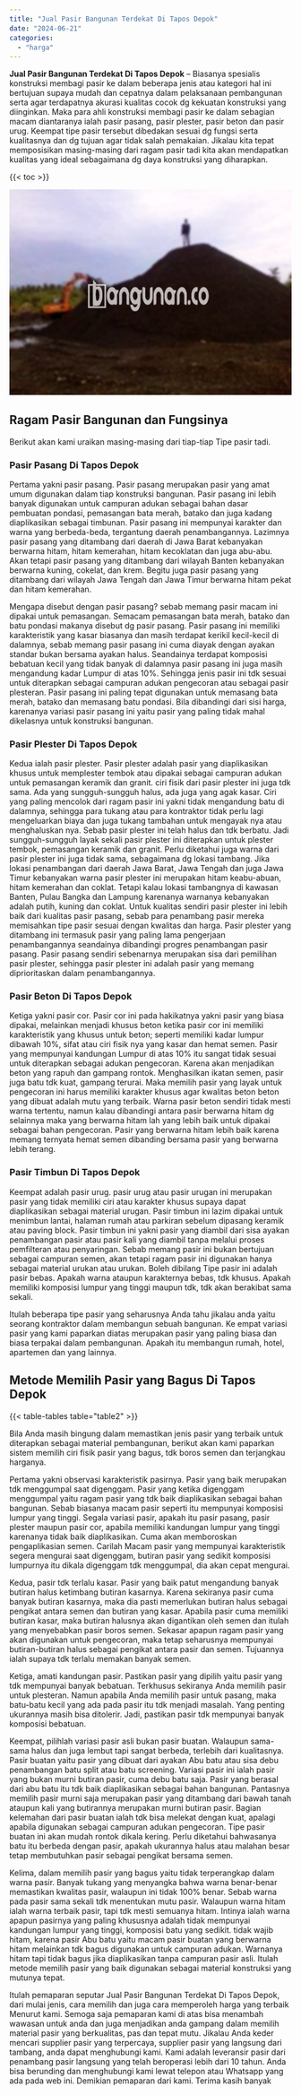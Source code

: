 ```yaml
---
title: "Jual Pasir Bangunan Terdekat Di Tapos Depok"
date: "2024-06-21"
categories: 
  - "harga"
---
```


**Jual Pasir Bangunan Terdekat Di Tapos Depok** – Biasanya spesialis konstruksi membagi pasir ke dalam beberapa jenis atau kategori hal ini bertujuan supaya mudah dan cepatnya dalam pelaksanaan pembangunan serta agar terdapatnya akurasi kualitas cocok dg kekuatan konstruksi yang diinginkan. Maka para ahli konstruksi membagi pasir ke dalam sebagian macam diantaranya ialah pasir pasang, pasir plester, pasir beton dan pasir urug. Keempat tipe pasir tersebut dibedakan sesuai dg fungsi serta kualitasnya dan dg tujuan agar tidak salah pemakaian. Jikalau kita tepat memposisikan masing-masing dari ragam pasir tadi kita akan mendapatkan kualitas yang ideal sebagaimana dg daya konstruksi yang diharapkan.

{{< toc >}}

![Jual Pasir Bangunan Terdekat Di Tapos Depok](/images/jual-pasir-bangunan-68.png)

## Ragam Pasir Bangunan dan Fungsinya

Berikut akan kami uraikan masing-masing dari tiap-tiap Tipe pasir tadi.

### Pasir Pasang Di Tapos Depok

Pertama yakni pasir pasang. Pasir pasang merupakan pasir yang amat umum digunakan dalam tiap konstruksi bangunan. Pasir pasang ini lebih banyak digunakan untuk campuran adukan sebagai bahan dasar pembuatan pondasi, pemasangan bata merah, batako dan juga kadang diaplikasikan sebagai timbunan. Pasir pasang ini mempunyai karakter dan warna yang berbeda-beda, tergantung daerah penambangannya. Lazimnya pasir pasang yang ditambang dari daerah di Jawa Barat kebanyakan berwarna hitam, hitam kemerahan, hitam kecoklatan dan juga abu-abu. Akan tetapi pasir pasang yang ditambang dari wilayah Banten kebanyakan berwarna kuning, cokelat, dan krem. Begitu juga pasir pasang yang ditambang dari wilayah Jawa Tengah dan Jawa Timur berwarna hitam pekat dan hitam kemerahan.

Mengapa disebut dengan pasir pasang? sebab memang pasir macam ini dipakai untuk pemasangan. Semacam pemasangan bata merah, batako dan batu pondasi makanya disebut dg pasir pasang. Pasir pasang ini memiliki karakteristik yang kasar biasanya dan masih terdapat kerikil kecil-kecil di dalamnya, sebab memang pasir pasang ini cuma diayak dengan ayakan standar bukan bersama ayakan halus. Seandainya terdapat komposisi bebatuan kecil yang tidak banyak di dalamnya pasir pasang ini juga masih mengandung kadar Lumpur di atas 10%. Sehingga jenis pasir ini tdk sesuai untuk diterapkan sebagai campuran adukan pengecoran atau sebagai pasir plesteran. Pasir pasang ini paling tepat digunakan untuk memasang bata merah, batako dan memasang batu pondasi. Bila dibandingi dari sisi harga, karenanya variasi pasir pasang ini yaitu pasir yang paling tidak mahal dikelasnya untuk konstruksi bangunan.

### Pasir Plester Di Tapos Depok

Kedua ialah pasir plester. Pasir plester adalah pasir yang diaplikasikan khusus untuk memplester tembok atau dipakai sebagai campuran adukan untuk pemasangan keramik dan granit. ciri fisik dari pasir plester ini juga tdk sama. Ada yang sungguh-sungguh halus, ada juga yang agak kasar. Ciri yang paling mencolok dari ragam pasir ini yakni tidak mengandung batu di dalamnya, sehingga para tukang atau para kontraktor tidak perlu lagi mengeluarkan biaya dan juga tukang tambahan untuk mengayak nya atau menghaluskan nya. Sebab pasir plester ini telah halus dan tdk berbatu. Jadi sungguh-sungguh layak sekali pasir plester ini diterapkan untuk plester tembok, pemasangan keramik dan granit. Perlu diketahui juga warna dari pasir plester ini juga tidak sama, sebagaimana dg lokasi tambang. Jika lokasi penambangan dari daerah Jawa Barat, Jawa Tengah dan juga Jawa Timur kebanyakan warna pasir plester ini merupakan hitam keabu-abuan, hitam kemerahan dan coklat. Tetapi kalau lokasi tambangnya di kawasan Banten, Pulau Bangka dan Lampung karenanya warnanya kebanyakan adalah putih, kuning dan coklat. Untuk kualitas sendiri pasir plester ini lebih baik dari kualitas pasir pasang, sebab para penambang pasir mereka memisahkan tipe pasir sesuai dengan kwalitas dan harga. Pasir plester yang ditambang ini termasuk pasir yang paling lama pengerjaan penambangannya seandainya dibandingi progres penambangan pasir pasang. Pasir pasang sendiri sebenarnya merupakan sisa dari pemilihan pasir plester, sehingga pasir plester ini adalah pasir yang memang diprioritaskan dalam penambangannya.

### Pasir Beton Di Tapos Depok

Ketiga yakni pasir cor. Pasir cor ini pada hakikatnya yakni pasir yang biasa dipakai, melainkan menjadi khusus beton ketika pasir cor ini memiliki karakteristik yang khusus untuk beton; seperti memiliki kadar lumpur dibawah 10%, sifat atau ciri fisik nya yang kasar dan hemat semen. Pasir yang mempunyai kandungan Lumpur di atas 10% itu sangat tidak sesuai untuk diterapkan sebagai adukan pengecoran. Karena akan menjadikan beton yang rapuh dan gampang rontok. Menghasilkan ikatan semen, pasir juga batu tdk kuat, gampang terurai. Maka memilih pasir yang layak untuk pengecoran ini harus memiliki karakter khusus agar kwalitas beton beton yang dibuat adalah mutu yang terbaik. Warna pasir beton sendiri tidak mesti warna tertentu, namun kalau dibandingi antara pasir berwarna hitam dg selainnya maka yang berwarna hitam lah yang lebih baik untuk dipakai sebagai bahan pengecoran. Pasir yang berwarna hitam lebih baik karena memang ternyata hemat semen dibanding bersama pasir yang berwarna lebih terang.

### Pasir Timbun Di Tapos Depok

Keempat adalah pasir urug. pasir urug atau pasir urugan ini merupakan pasir yang tidak memiliki ciri atau karakter khusus supaya dapat diaplikasikan sebagai material urugan. Pasir timbun ini lazim dipakai untuk menimbun lantai, halaman rumah atau parkiran sebelum dipasang keramik atau paving block. Pasir timbun ini yakni pasir yang diambil dari sisa ayakan penambangan pasir atau pasir kali yang diambil tanpa melalui proses pemfilteran atau penyaringan. Sebab memang pasir ini bukan bertujuan sebagai campuran semen, akan tetapi ragam pasir ini digunakan hanya sebagai material urukan atau urukan. Boleh dibilang Tipe pasir ini adalah pasir bebas. Apakah warna ataupun karakternya bebas, tdk khusus. Apakah memiliki komposisi lumpur yang tinggi maupun tdk, tdk akan berakibat sama sekali.

Itulah beberapa tipe pasir yang seharusnya Anda tahu jikalau anda yaitu seorang kontraktor dalam membangun sebuah bangunan. Ke empat variasi pasir yang kami paparkan diatas merupakan pasir yang paling biasa dan biasa terpakai dalam pembangunan. Apakah itu membangun rumah, hotel, apartemen dan yang lainnya.

## Metode Memilih Pasir yang Bagus Di Tapos Depok

{{< table-tables table="table2" >}}

Bila Anda masih bingung dalam memastikan jenis pasir yang terbaik untuk diterapkan sebagai material pembangunan, berikut akan kami paparkan sistem memilih ciri fisik pasir yang bagus, tdk boros semen dan terjangkau harganya.

Pertama yakni observasi karakteristik pasirnya. Pasir yang baik merupakan tdk menggumpal saat digenggam. Pasir yang ketika digenggam menggumpal yaitu ragam pasir yang tdk baik diaplikasikan sebagai bahan bangunan. Sebab biasanya macam pasir seperti itu mempunyai komposisi lumpur yang tinggi. Segala variasi pasir, apakah itu pasir pasang, pasir plester maupun pasir cor, apabila memiliki kandungan lumpur yang tinggi karenanya tidak baik diaplikasikan. Cuma akan memboroskan pengaplikasian semen. Carilah Macam pasir yang mempunyai karakteristik segera mengurai saat digenggam, butiran pasir yang sedikit komposisi lumpurnya itu dikala digenggam tdk menggumpal, dia akan cepat mengurai.

Kedua, pasir tdk terlalu kasar. Pasir yang baik patut mengandung banyak butiran halus ketimbang butiran kasarnya. Karena sekiranya pasir cuma banyak butiran kasarnya, maka dia pasti memerlukan butiran halus sebagai pengikat antara semen dan butiran yang kasar. Apabila pasir cuma memiliki butiran kasar, maka butiran halusnya akan digantikan oleh semen dan itulah yang menyebabkan pasir boros semen. Sekasar apapun ragam pasir yang akan digunakan untuk pengecoran, maka tetap seharusnya mempunyai butiran-butiran halus sebagai pengikat antara pasir dan semen. Tujuannya ialah supaya tdk terlalu memakan banyak semen.

Ketiga, amati kandungan pasir. Pastikan pasir yang dipilih yaitu pasir yang tdk mempunyai banyak bebatuan. Terkhusus sekiranya Anda memilih pasir untuk plesteran. Namun apabila Anda memilih pasir untuk pasang, maka batu-batu kecil yang ada pada pasir itu tdk menjadi masalah. Yang penting ukurannya masih bisa ditolerir. Jadi, pastikan pasir tdk mempunyai banyak komposisi bebatuan.

Keempat, pilihlah variasi pasir asli bukan pasir buatan. Walaupun sama-sama halus dan juga lembut tapi sangat berbeda, terlebih dari kualitasnya. Pasir buatan yaitu pasir yang dibuat dari ayakan Abu batu atau sisa debu penambangan batu split atau batu screening. Variasi pasir ini ialah pasir yang bukan murni butiran pasir, cuma debu batu saja. Pasir yang berasal dari abu batu itu tdk baik diaplikasikan sebagai bahan bangunan. Pantasnya memilih pasir murni saja merupakan pasir yang ditambang dari bawah tanah ataupun kali yang butirannya merupakan murni butiran pasir. Bagian kelemahan dari pasir buatan ialah tdk bisa melekat dengan kuat, apalagi apabila digunakan sebagai campuran adukan pengecoran. Tipe pasir buatan ini akan mudah rontok dikala kering. Perlu diketahui bahwasanya batu itu berbeda dengan pasir, apakah ukurannya halus atau malahan besar tetap membutuhkan pasir sebagai pengikat bersama semen.

Kelima, dalam memilih pasir yang bagus yaitu tidak terperangkap dalam warna pasir. Banyak tukang yang menyangka bahwa warna benar-benar memastikan kwalitas pasir, walaupun ini tidak 100% benar. Sebab warna pada pasir sama sekali tdk menentukan mutu pasir. Walaupun warna hitam ialah warna terbaik pasir, tapi tdk mesti semuanya hitam. Intinya ialah warna apapun pasirnya yang paling khususnya adalah tidak mempunyai kandungan lumpur yang tinggi, komposisi batu yang sedikit. tidak wajib hitam, karena pasir Abu batu yaitu macam pasir buatan yang berwarna hitam melainkan tdk bagus digunakan untuk campuran adukan. Warnanya hitam tapi tidak bagus jika diaplikasikan tanpa campuran pasir asli. Itulah metode memilih pasir yang baik digunakan sebagai material konstruksi yang mutunya tepat.

Itulah pemaparan seputar Jual Pasir Bangunan Terdekat Di Tapos Depok, dari mulai jenis, cara memilih dan juga cara memperoleh harga yang terbaik Menurut kami. Semoga saja pemaparan kami di atas bisa menambah wawasan untuk anda dan juga menjadikan anda gampang dalam memilih material pasir yang berkualitas, pas dan tepat mutu. Jikalau Anda keder mencari supplier pasir yang terpercaya, supplier pasir yang langsung dari tambang, anda dapat menghubungi kami. Kami adalah leveransir pasir dari penambang pasir langsung yang telah beroperasi lebih dari 10 tahun. Anda bisa berunding dan menghubungi kami lewat telepon atau Whatsapp yang ada pada web ini. Demikian pemaparan dari kami. Terima kasih banyak
